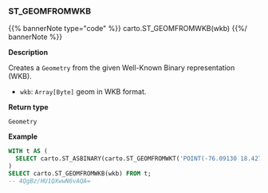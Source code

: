 ### ST_GEOMFROMWKB
{{% bannerNote type="code" %}}
carto.ST_GEOMFROMWKB(wkb)
{{%/ bannerNote %}}

**Description**

Creates a `Geometry` from the given Well-Known Binary representation (WKB).

* `wkb`: `Array[Byte]` geom in WKB format.

**Return type**

`Geometry`

**Example**

```sql
WITH t AS (
  SELECT carto.ST_ASBINARY(carto.ST_GEOMFROMWKT('POINT(-76.09130 18.42750)')) AS wkb
)
SELECT carto.ST_GEOMFROMWKB(wkb) FROM t;
-- 4QgBz/HU1QXwwN6vAQA=
```